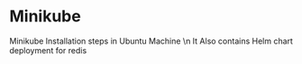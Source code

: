 # Minikube
Minikube Installation steps in Ubuntu Machine \n
It Also contains Helm chart deployment for redis
